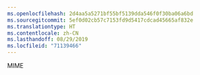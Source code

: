 ```yaml
---
ms.openlocfilehash: 2d4aa5a5271bf55bf5139dda546f0f30ba06a6bd
ms.sourcegitcommit: 5ef0d02cb57c7153fd9d5417cdcad45665af832e
ms.translationtype: HT
ms.contentlocale: zh-CN
ms.lasthandoff: 08/29/2019
ms.locfileid: "71139466"
---
```

MIME